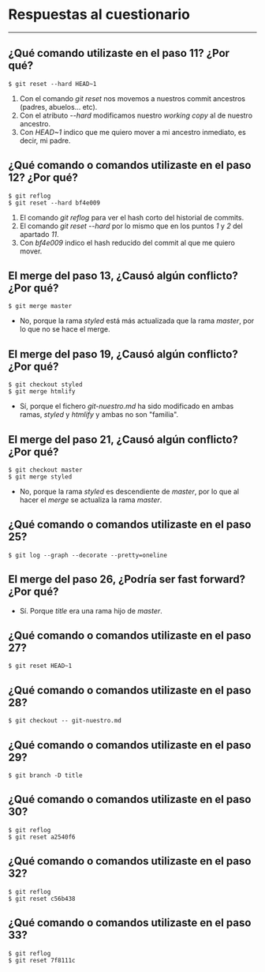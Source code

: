 # Respuestas al cuestionario
* * *

## ¿Qué comando utilizaste en el paso 11? ¿Por qué?

`$ git reset --hard HEAD~1`

1. Con el comando *git reset* nos movemos a nuestros commit ancestros (padres, abuelos... etc).
2. Con el atributo *--hard* modificamos nuestro *working copy* al de nuestro ancestro.
3. Con *HEAD~1* indico que me quiero mover a mi ancestro inmediato, es decir, mi padre.

## ¿Qué comando o comandos utilizaste en el paso 12? ¿Por qué?

`$ git reflog`  
`$ git reset --hard bf4e009`

1. El comando *git reflog* para ver el hash corto del historial de commits.
2. El comando *git reset --hard* por lo mismo que en los puntos *1* y *2* del apartado *11*.
3. Con *bf4e009* indico el hash reducido del commit al que me quiero mover.

## El merge del paso 13, ¿Causó algún conflicto? ¿Por qué?

`$ git merge master`

* No, porque la rama *styled* está más actualizada que la rama *master*, por lo que no se hace el merge.


## El merge del paso 19, ¿Causó algún conflicto? ¿Por qué?

`$ git checkout styled`  
`$ git merge htmlify`

* Sí, porque el fichero *git-nuestro.md* ha sido modificado en ambas ramas, *styled* y *htmlify* y ambas no son "familia".

## El merge del paso 21, ¿Causó algún conflicto? ¿Por qué?

`$ git checkout master`  
`$ git merge styled`

* No, porque la rama *styled* es descendiente de *master*, por lo que al hacer el *merge* se actualiza la rama *master*.

## ¿Qué comando o comandos utilizaste en el paso 25?
`$ git log --graph --decorate --pretty=oneline`

## El merge del paso 26, ¿Podría ser fast forward? ¿Por qué?

* Sí. Porque *title* era una rama hijo de *master*.

## ¿Qué comando o comandos utilizaste en el paso 27?

`$ git reset HEAD~1`

## ¿Qué comando o comandos utilizaste en el paso 28?

`$ git checkout -- git-nuestro.md`

## ¿Qué comando o comandos utilizaste en el paso 29?

`$ git branch -D title`

## ¿Qué comando o comandos utilizaste en el paso 30?

`$ git reflog`  
`$ git reset a2540f6`

## ¿Qué comando o comandos utilizaste en el paso 32?

`$ git reflog`  
`$ git reset c56b438`

## ¿Qué comando o comandos utilizaste en el paso 33?

`$ git reflog`  
`$ git reset 7f8111c`